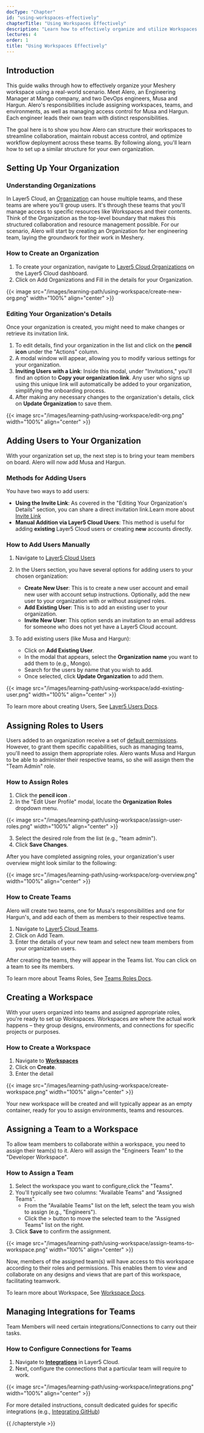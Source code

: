 ```yaml
---
docType: "Chapter"
id: "using-workspaces-effectively"
chapterTitle: "Using Workspaces Effectively"
description: "Learn how to effectively organize and utilize Workspaces in Meshery by setting up Organizations, Teams, and managing access for streamlined collaboration and deployment."
lectures: 4
order: 1
title: "Using Workspaces Effectively"
---
```


## Introduction

This guide walks through how to effectively organize your Meshery workspace using a real-world scenario. 
Meet Alero, an Engineering Manager at Mango company, and two DevOps engineers, Musa and Hargun. Alero's responsibilities include assigning workspaces, teams, and environments, as well as managing access control for Musa and Hargun. Each engineer leads their own team with distinct responsibilities.

The goal here is to show you how Alero can structure their workspaces to streamline collaboration, maintain robust access control, and optimize workflow deployment across these teams. By following along, you'll learn how to set up a similar structure for your own organization.

## Setting Up Your Organization

### Understanding Organizations
In Layer5 Cloud, an [Organization](https://docs.layer5.io/cloud/identity/organizations/) can house multiple teams, and these teams are where you'll group users. It's through these teams that you'll manage access to specific resources like Workspaces and their contents. Think of the Organization as the top-level boundary that makes this structured collaboration and resource management possible. For our scenario, Alero will start by creating an Organization for her engineering team, laying the groundwork for their work in Meshery.

### How to Create an Organization
1. To create your organization, navigate to [Layer5 Cloud Organizations](https://cloud.layer5.io/identity/organizations) on the Layer5 Cloud dashboard.
2. Click on Add Organizations and Fill in the details for your Organization.

{{< image src="/images/learning-path/using-workspace/create-new-org.png" width="100%" align="center" >}}

### Editing Your Organization's Details

Once your organization is created, you might need to make changes or retrieve its invitation link.

1.  To edit details, find your organization in the list and click on the **pencil icon** under the "Actions" column.
2.  A modal window will appear, allowing you to modify various settings for your organization.
3.  **Inviting Users with a Link**: Inside this modal, under "Invitations," you'll find an option to **Copy your organization link**. Any user who signs up using this unique link will automatically be added to your organization, simplifying the onboarding process.
4.  After making any necessary changes to the organization's details, click on **Update Organization** to save them.

{{< image src="/images/learning-path/using-workspace/edit-org.png" width="100%" align="center" >}}

## Adding Users to Your Organization

With your organization set up, the next step is to bring your team members on board. Alero will now add Musa and Hargun.

### Methods for Adding Users
You have two ways to add users:
-   **Using the Invite Link**: As covered in the "Editing Your Organization's Details" section, you can share a direct invitation link.Learn more about [Invite Link](https://docs.layer5.io/cloud/identity/organizations/org-management/)
-   **Manual Addition via Layer5 Cloud Users**: This method is useful for adding **existing** Layer5 Cloud users or creating **new** accounts directly.

### How to Add Users Manually
1.  Navigate to [Layer5 Cloud Users](https://cloud.layer5.io/identity/users)
2.  In the Users section, you have several options for adding users to your chosen organization:

    -   **Create New User**: This is to create a new user account and email new user with account setup instructions. Optionally, add the new user to your organization with or without assigned roles.
    -   **Add Existing User**: This is to add an existing user to your organization.
    -   **Invite New User**: This option sends an invitation to an email address for someone who does not yet have a Layer5 Cloud account.

3.  To add existing users (like Musa and Hargun):
    -   Click on **Add Existing User**.
    -   In the modal that appears, select the **Organization name** you want to add them to (e.g., Mongo).
    -   Search for the users by name that you wish to add.
    -   Once selected, click **Update Organization** to add them.

{{< image src="/images/learning-path/using-workspace/add-existing-user.png" width="100%" align="center" >}}

To learn more about creating Users, See [Layer5 Users Docs](https://docs.layer5.io/cloud/identity/users/).

## Assigning Roles to Users

Users added to an organization receive a set of [default permissions](https://docs.layer5.io/cloud/identity/users/default-permissions/). However, to grant them specific capabilities, such as managing teams, you'll need to assign them appropriate roles. Alero wants Musa and Hargun to be able to administer their respective teams, so she will assign them the "Team Admin" role.

### How to Assign Roles
1.  Click the **pencil icon** .
2.  In the "Edit User Profile" modal, locate the **Organization Roles** dropdown menu.

{{< image src="/images/learning-path/using-workspace/assign-user-roles.png" width="100%" align="center" >}}

3.  Select the desired role from the list (e.g., "team admin").
4.  Click **Save Changes**.

After you have completed assigning roles, your organization's user overview might look similar to the following:

{{< image src="/images/learning-path/using-workspace/org-overview.png" width="100%" align="center" >}}

### How to Create Teams

Alero will create two teams, one for Musa's responsibilities and one for Hargun's, and add each of them as members to their respective teams.

1. Navigate to [Layer5 Cloud Teams](https://cloud.layer5.io/identity/teams).
2. Click on Add Team.
3. Enter the details of your new team and select new team members from your organization users.

After creating the teams, they will appear in the Teams list. You can click on a team to see its members.

To learn more about Teams Roles, See [Teams Roles Docs](https://docs.layer5.io/cloud/security/roles/team-roles/).

## Creating a Workspace

With your users organized into teams and assigned appropriate roles, you're ready to set up Workspaces. Workspaces are where the actual work happens – they group designs, environments, and connections for specific projects or purposes.

### How to Create a Workspace
1.  Navigate to [**Workspaces**](https://cloud.layer5.io/spaces/workspaces)
2.  Click on **Create**.
3.  Enter the detail

{{< image src="/images/learning-path/using-workspace/create-workspace.png" width="100%" align="center" >}}

Your new workspace will be created and will typically appear as an empty container, ready for you to assign environments, teams and resources.

## Assigning a Team to a Workspace

To allow team members to collaborate within a workspace, you need to assign their team(s) to it. Alero will assign the "Engineers Team" to the "Developer Workspace".

### How to Assign a Team
1.  Select the workspace you want to configure,click the "Teams".
2.  You'll typically see two columns: "Available Teams" and "Assigned Teams".
    - From the "Available Teams" list on the left, select the team you wish to assign (e.g., "Engineers").
    - Click the > button to move the selected team to the "Assigned Teams" list on the right.
4.  Click **Save** to confirm the assignment.

{{< image src="/images/learning-path/using-workspace/assign-teams-to-workspace.png" width="100%" align="center" >}}

Now, members of the assigned team(s) will have access to this workspace according to their roles and permissions. This enables them to view and collaborate on any designs and views that are part of this workspace, facilitating teamwork.

To learn more about Workspace, See [Workspace Docs](https://docs.layer5.io/cloud/spaces/workspaces/).

## Managing Integrations for Teams

Team Members will need certain integrations/Connections to carry out their tasks.

### How to Configure Connections for Teams
1.  Navigate to [**Integrations**](https://cloud.layer5.io/spaces/integrations) in Layer5 Cloud.
2.  Next, configure the connections that a particular team will require to work.

{{< image src="/images/learning-path/using-workspace/integrations.png" width="100%" align="center" >}}

For more detailed instructions, consult dedicated guides for specific integrations (e.g., [Integrating GitHub](https://docs.layer5.io/cloud/getting-started/github-integration/))

{{ /chapterstyle >}}